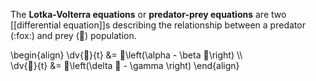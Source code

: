 The **Lotka-Volterra equations** or **predator-prey equations** are two [[differential equation]]s describing the relationship between a predator (:fox:) and prey (:rabbit:) population.

\begin{align}
\dv{🐰}{t} &= 🐰\left(\alpha  - \beta 🦊\right) \\\\\
\dv{🦊}{t} &= 🦊\left(\delta 🐰 - \gamma \right)
\end{align}